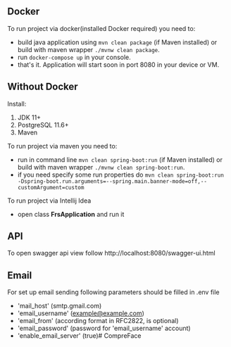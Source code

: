 ## Docker

To run project via docker(installed Docker required) you need to:
 - build java application using ```mvn clean package``` (if Maven installed) or build with maven wrapper ```./mvnw clean package```.
 - run ```docker-compose up``` in your console.
 - that's it. Application will start soon in port 8080 in your device or VM.
 
## Without Docker
Install:
 1. JDK 11+
 2. PostgreSQL 11.6+
 3. Maven
 
 
To run project via maven you need to:
 - run in command line ```mvn clean spring-boot:run``` (if Maven installed) or build with maven wrapper ```./mvnw clean spring-boot:run```.
 - if you need specify some run properties do ```mvn clean spring-boot:run -Dspring-boot.run.arguments=--spring.main.banner-mode=off,--customArgument=custom```
 
To run project via Intellij Idea
 - open class **FrsApplication** and run it


## API

To open swagger api view follow http://localhost:8080/swagger-ui.html

## Email
For set up email sending following parameters should be filled in .env file
 - 'mail_host' (smtp.gmail.com)
 - 'email_username' (example@example.com)
 - 'email_from' (according format in RFC2822, is optional)
 - 'email_password' (password for 'email_username' account)
 - 'enable_email_server' (true)# CompreFace
